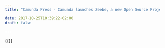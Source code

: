 ```yaml
---
title: "Camunda Press - Camunda launches Zeebe, a new Open Source Project for Microservice Orchestration | Camunda BPM"

date: 2017-10-25T10:39:22+02:00
draft: false

---
```

{{<press-single
title="Camunda launches Zeebe, a new Open Source Project for Microservice Orchestration"
text="Berlin, Germany | August 10, 2017 - Camunda, the Business Process Management (BPM) software company launches Zeebe, a new open source project for microservice orchestration. Zeebe allows users to define orchestration flows visually using BPMN, the popular standard for Business Process Modeling. Zeebe ensures that once started, flows are always carried out fully, retrying steps in case of failures. Along the way, Zeebe maintains a complete audit log so that the progress of flows can be monitored and tracked. Zeebe is a big data system and scales seamlessly with growing transaction volumes.<br><br>Jakob Freund, CEO of Camunda, says, “Digital transformation increasingly puts pressure on companies to innovate and scale their engineering efforts. Microservice architecture, the decomposition of large monolithic systems into smaller, more manageable pieces allows companies to achieve the necessary agility. Yet it remains a challenge to reliably and consistently execute mission critical transactions across these distributed systems and ensure visibility into processes. We have created Zeebe to enable businesses to leverage the benefits of microservices while staying in control of their operations.”<br><br>Internally, Zeebe is a fully distributed system leveraging event-sourcing, append-only persistence and replication. “Zeebe is a core innovation in Workflow Engine Architecture. When we started Zeebe we knew that we had to start from scratch and re-invent how an engine works to fulfill extreme requirements of scalability and fault-tolerance” says Daniel Meyer, VP Engineering.<br> <br>Zeebe can be used in combination with different programming languages. Clients for Java and Go are being developed as a priority with more to follow soon.<br><br>A production-ready release of Zeebe is targeted for the beginning of 2018. For more information about Zeebe’s capabilities and features, please visit https://zeebe.io.<br> <br><br>About Camunda<br>Camunda is a Berlin based software company specialized in BPM (Business Process Management). Some of Camunda’s customers include Deutsche Bahn, Lufthansa Technik and Zalando. In 2016 Camunda’s revenue grew by 82%. Camunda currently employs 70 people in their headquarters in Berlin and offices in San Francisco and Denver, USA.<br><br>For more information, please contact:<br>Darya Niknamian, Content Marketing Manager<br>E-mail: Darya.Niknamian@camunda.com"
date="2017-08-10">}}